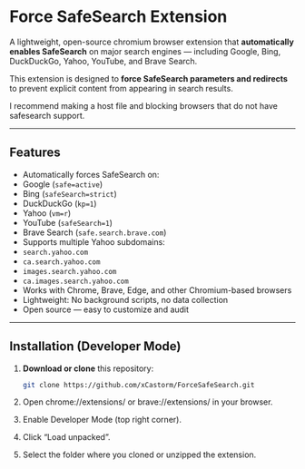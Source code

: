 #  Force SafeSearch Extension

A lightweight, open-source chromium browser extension that **automatically enables SafeSearch** on major search engines — including Google, Bing, DuckDuckGo, Yahoo, YouTube, and Brave Search.

This extension is designed to **force SafeSearch parameters and redirects** to prevent explicit content from appearing in search results.

I recommend making a host file and blocking browsers that do not have safesearch support.

---

##  Features

-  Automatically forces SafeSearch on:
  - Google (`safe=active`)
  - Bing (`safeSearch=strict`)
  - DuckDuckGo (`kp=1`)
  - Yahoo (`vm=r`)
  - YouTube (`safeSearch=1`)
  - Brave Search (`safe.search.brave.com`)
-  Supports multiple Yahoo subdomains:
  - `search.yahoo.com`
  - `ca.search.yahoo.com`
  - `images.search.yahoo.com`
  - `ca.images.search.yahoo.com`
-  Works with Chrome, Brave, Edge, and other Chromium-based browsers
-  Lightweight: No background scripts, no data collection
-  Open source — easy to customize and audit

---

##  Installation (Developer Mode)

1. **Download or clone** this repository:
   ```bash
   git clone https://github.com/xCastorm/ForceSafeSearch.git
   
2. Open chrome://extensions/ or brave://extensions/ in your browser.

3. Enable Developer Mode (top right corner).

4. Click “Load unpacked”.

5. Select the folder where you cloned or unzipped the extension.
